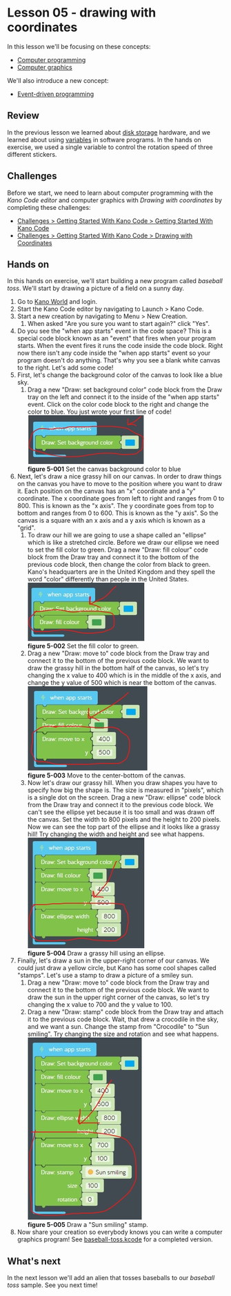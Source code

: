 # Lesson 05 - drawing with coordinates

In this lesson we'll be focusing on these concepts:

* [Computer programming](https://en.wikipedia.org/wiki/Computer_programming)
* [Computer graphics](https://en.wikipedia.org/wiki/Computer_graphics)

We'll also introduce a new concept:

* [Event-driven programming](https://en.wikipedia.org/wiki/Event-driven_programming)

## Review

In the previous lesson we learned about [disk storage](https://en.wikipedia.org/wiki/Disk_storage) hardware, and we learned about using [variables](https://en.wikipedia.org/wiki/Variable_(computer_science)) in software programs. In the hands on exercise, we used a single variable to control the rotation speed of three different stickers.

## Challenges

Before we start, we need to learn about computer programming with the *Kano Code editor* and computer graphics with *Drawing with coordinates* by completing these challenges:

* [Challenges > Getting Started With Kano Code > Getting Started With Kano Code](https://code.kano.me/challenge/CLUB01/CLUB01_00_intro)
* [Challenges > Getting Started With Kano Code > Drawing with Coordinates](https://code.kano.me/challenge/CLUB01/CLUB01_05_coordinates)

## Hands on

In this hands on exercise, we'll start building a new program called *baseball toss*. We'll start by drawing a picture of a field on a sunny day.

1. Go to [Kano World](https://world.kano.me) and login.
1. Start the Kano Code editor by navigating to Launch > Kano Code.
1. Start a new creation by navigating to Menu > New Creation.
    1. When asked "Are you sure you want to start again?" click "Yes".
1. Do you see the "when app starts" event in the code space? This is a special code block known as an "event" that fires when your program starts. When the event fires it runs the code inside the code block. Right now there isn't any code inside the "when app starts" event so your program doesn't do anything. That's why you see a blank white canvas to the right. Let's add some code!
1. First, let's change the background color of the canvas to look like a blue sky.
    1. Drag a new "Draw: set background color" code block from the Draw tray on the left and connect it to the inside of the "when app starts" event. Click on the color code block to the right and change the color to blue. You just wrote your first line of code!  
    ![5-001](./images/5-001.jpg)  
    **figure 5-001** Set the canvas background color to blue
1. Next, let's draw a nice grassy hill on our canvas. In order to draw things on the canvas you have to move to the position where you want to draw it. Each position on the canvas has an "x" coordinate and a "y" coordinate. The x coordinate goes from left to right and ranges from 0 to 800. This is known as the "x axis". The y coordinate goes from top to bottom and ranges from 0 to 600. This is known as the "y axis". So the canvas is a square with an x axis and a y axis which is known as a "grid".
    1. To draw our hill we are going to use a shape called an "ellipse" which is like a stretched circle. Before we draw our ellipse we need to set the fill color to green. Drag a new "Draw: fill colour" code block from the Draw tray and connect it to the bottom of the previous code block, then change the color from black to green. Kano's headquarters are in the United Kingdom and they spell the word "color" differently than people in the United States.  
    ![5-002](./images/5-002.jpg)  
    **figure 5-002** Set the fill color to green.
    1. Drag a new "Draw: move to" code block from the Draw tray and connect it to the bottom of the previous code block. We want to draw the grassy hill in the bottom half of the canvas, so let's try changing the x value to 400 which is in the middle of the x axis, and change the y value of 500 which is near the bottom of the canvas.  
    ![5-003](./images/5-003.jpg)  
    **figure 5-003** Move to the center-bottom of the canvas.
    1. Now let's draw our grassy hill. When you draw shapes you have to specify how big the shape is. The size is measured in "pixels", which is a single dot on the screen. Drag a new "Draw: ellipse" code block from the Draw tray and connect it to the previous code block. We can't see the ellipse yet because it is too small and was drawn off the canvas. Set the width to 800 pixels and the height to 200 pixels. Now we can see the top part of the ellipse and it looks like a grassy hill! Try changing the width and height and see what happens.  
    ![5-004](./images/5-004.jpg)  
    **figure 5-004** Draw a grassy hill using an ellipse.
1. Finally, let's draw a sun in the upper-right corner of our canvas. We could just draw a yellow circle, but Kano has some cool shapes called "stamps". Let's use a stamp to draw a picture of a smiley sun.
    1. Drag a new "Draw: move to" code block from the Draw tray and connect it to the bottom of the previous code block. We want to draw the sun in the upper right corner of the canvas, so let's try changing the x value to 700 and the y value to 100.  
    1. Drag a new "Draw: stamp" code block from the Draw tray and attach it to the previous code block. Wait, that drew a crocodile in the sky, and we want a sun. Change the stamp from "Crocodile" to "Sun smiling". Try changing the size and rotation and see what happens.  
    ![5-005](./images/5-005.jpg)  
    **figure 5-005** Draw a "Sun smiling" stamp.
1. Now share your creation so everybody knows you can write a computer graphics program! See [baseball-toss.kcode](./baseball-toss.kcode) for a completed version.

## What's next

In the next lesson we'll add an alien that tosses baseballs to our *baseball toss* sample. See you next time!

